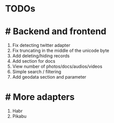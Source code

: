 # TODOs

# # Backend and frontend

1. Fix detecting twitter adapter
2. Fix truncating in the middle of the unicode byte
3. Add deleting/hiding records
4. Add section for docs
5. View number of photos/docs/audios/videos
6. Simple search / filtering
7. Add geodata section and parameter

# # More adapters

1. Habr
2. Pikabu

